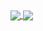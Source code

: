 <a href="https://github.com/jcs090218">
  <img align="center" src="https://metrics.lecoq.io/jcs090218?template=classic&base.header=0&base.activity=0&base.community=0&base.repositories=0&base.metadata=0&languages=1&followup=1&config.timezone=Asia%2FTaipei" />
  <img align="center" src="https://metrics.lecoq.io/jcs090218?template=classic&base.header=0&base.activity=0&base.community=0&base.repositories=0&base.metadata=0&isocalendar=1&isocalendar.duration=half-year&config.timezone=Asia%2FTaipei" />
</a>
